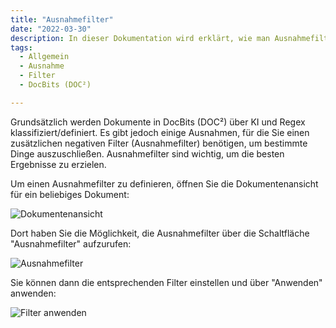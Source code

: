 ```yaml
---
title: "Ausnahmefilter"
date: "2022-03-30"
description: In dieser Dokumentation wird erklärt, wie man Ausnahmefilter verwendet. Ausnahmefilter sind wichtig, um die besten Ergebnisse zu erzielen.
tags:
  - Allgemein
  - Ausnahme
  - Filter
  - DocBits (DOC²)

---
```


Grundsätzlich werden Dokumente in DocBits (DOC²) über KI und Regex klassifiziert/definiert. Es gibt jedoch einige Ausnahmen, für die Sie einen zusätzlichen negativen Filter (Ausnahmefilter) benötigen, um bestimmte Dinge auszuschließen. Ausnahmefilter sind wichtig, um die besten Ergebnisse zu erzielen.

Um einen Ausnahmefilter zu definieren, öffnen Sie die Dokumentenansicht für ein beliebiges Dokument:

![Dokumentenansicht](/_images/docbits/image-66-1024x409.png "Dokumentenansicht")

Dort haben Sie die Möglichkeit, die Ausnahmefilter über die Schaltfläche "Ausnahmefilter" aufzurufen:

![Ausnahmefilter](/_images/docbits/image-65-1024x359.png "Ausnahmefilter")

Sie können dann die entsprechenden Filter einstellen und über "Anwenden" anwenden:

![Filter anwenden](/_images/docbits/image-67.png "Filter anwenden")